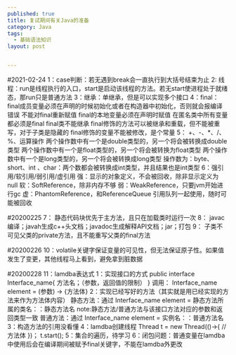 ```yaml
---
published: true
title: 复试期间有关Java的准备
category: Java
tags: 
  - 基础语法知识
layout: post


---
```


#2021-02-24
1：case判断：若无遇到break会一直执行到大括号结束为止
2: 线程：run是线程执行的入口，start是启动该线程的方法。若无start使进程处于就绪态，那run只是普通方法
3：继承：单继承，但是可以实现多个接口
4：final： 	final成员变量必须在声明的时候初始化或者在构造器中初始化，否则就会报编译错误
			不能对final重新赋值
			final的本地变量必须在声明时赋值
			在匿名类中所有变量都必须是final
			final类不能继承
			final修饰的方法可以被继承和重载，但不能被重写，对于子类是隐藏的
			final修饰的变量不能被修改，是个常量
5： +、-、*、/、%、运算操作
			两个操作数中有一个是double类型的，另一个将会被转换成double类型
			两个操作数中有一个是float类型的，另一个将会被转换为float类型
			两个操作数中有一个是long类型的，另一个将会被转换成long类型
			操作数为：byte、short、int 、char：两个数都会被转换成int类型，并且结果也是int类型
6：强引用/软引用/弱引用/虚引用
	强：显示的对象定义，不会被回收，除非显示定义为null
	软：SoftReference，除非内存不够
	弱：WeakReference，只要jvm开始进行gc
	虚：PhantomReference，和ReferenceQueue 引用队列一起使用，随时可能被回收
	
#20200225
7：	静态代码块优先于主方法，且只在加载类时运行一次
8： javac编译；javah生成c++头文档；javadoc生成解释API文档；jar；打包
9： 子类不可见父类的private方法，且不能重写父类的final方法

#20200226
10：volatile关键字保证变量的可见性，但无法保证原子性。如果值发生了变更，其他线程马上看到，避免拿到脏数据

#20200228
11：lamdba表达式
	1：实现接口的方式
		public interface Interface_name{
			方法名；（参数，返回值的限制）
		}
		调用：
		Interface_name element = (参数) -> {方法体}
	2：实现已经写好的方法（其实就是用已经实现的方法来作为方法体内容）
		静态方法：通过 Interface_name element = 静态方法所属的类名：：静态方法名
			note:静态方法/普通方法与该接口方法对应的参数和返回类型一致
		普通方法：通过 Interface_name element = 实例名：：普通方法名
	3：构造方法的引用没看懂
	4：lamdba创建线程
		Thread t = new Thread(()->{
		//方法体
		})；
		t.start();
	5：集合的遍历，待学习
	6：闭包问题：普通变量在lamdba中使用后会在编译期间被赋予final关键字，不能在lamdba外更改
		